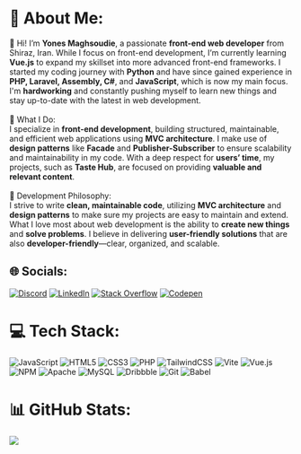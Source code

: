 # 💫 About Me:
👋 Hi! I’m **Yones Maghsoudie**, a passionate **front-end web developer** from Shiraz, Iran. While I focus on front-end development, I’m currently learning **Vue.js** to expand my skillset into more advanced front-end frameworks. I started my coding journey with **Python** and have since gained experience in **PHP, Laravel, Assembly, C#**, and **JavaScript**, which is now my main focus. I'm **hardworking** and constantly pushing myself to learn new things and stay up-to-date with the latest in web development.<br><br>🌟 What I Do:<br>I specialize in **front-end development**, building structured, maintainable, and efficient web applications using **MVC architecture**. I make use of **design patterns** like **Facade** and **Publisher-Subscriber** to ensure scalability and maintainability in my code. With a deep respect for **users’ time**, my projects, such as **Taste Hub**, are focused on providing **valuable and relevant content**.<br><br>🧠 Development Philosophy:<br>I strive to write **clean, maintainable code**, utilizing **MVC architecture** and **design patterns** to make sure my projects are easy to maintain and extend. What I love most about web development is the ability to **create new things** and **solve problems**. I believe in delivering **user-friendly solutions** that are also **developer-friendly**—clear, organized, and scalable.


## 🌐 Socials:
[![Discord](https://img.shields.io/badge/Discord-%237289DA.svg?logo=discord&logoColor=white)](https://discord.gg/https://discord.gg/N4B6ENWv) [![LinkedIn](https://img.shields.io/badge/LinkedIn-%230077B5.svg?logo=linkedin&logoColor=white)](https://linkedin.com/in/callme-decim-66ab04293) [![Stack Overflow](https://img.shields.io/badge/-Stackoverflow-FE7A16?logo=stack-overflow&logoColor=white)](https://stackoverflow.com/users/22796638/callmedecim) [![Codepen](https://img.shields.io/badge/Codepen-000000?style=for-the-badge&logo=codepen&logoColor=white)](https://codepen.io/@callmedeci) 

# 💻 Tech Stack:
![JavaScript](https://img.shields.io/badge/javascript-%23323330.svg?style=for-the-badge&logo=javascript&logoColor=%23F7DF1E) ![HTML5](https://img.shields.io/badge/html5-%23E34F26.svg?style=for-the-badge&logo=html5&logoColor=white) ![CSS3](https://img.shields.io/badge/css3-%231572B6.svg?style=for-the-badge&logo=css3&logoColor=white) ![PHP](https://img.shields.io/badge/php-%23777BB4.svg?style=for-the-badge&logo=php&logoColor=white) ![TailwindCSS](https://img.shields.io/badge/tailwindcss-%2338B2AC.svg?style=for-the-badge&logo=tailwind-css&logoColor=white) ![Vite](https://img.shields.io/badge/vite-%23646CFF.svg?style=for-the-badge&logo=vite&logoColor=white) ![Vue.js](https://img.shields.io/badge/vue.js-%2335495e.svg?style=for-the-badge&logo=vuedotjs&logoColor=%234FC08D) ![NPM](https://img.shields.io/badge/NPM-%23CB3837.svg?style=for-the-badge&logo=npm&logoColor=white) ![Apache](https://img.shields.io/badge/apache-%23D42029.svg?style=for-the-badge&logo=apache&logoColor=white) ![MySQL](https://img.shields.io/badge/mysql-4479A1.svg?style=for-the-badge&logo=mysql&logoColor=white) ![Dribbble](https://img.shields.io/badge/Dribbble-EA4C89?style=for-the-badge&logo=dribbble&logoColor=white) ![Git](https://img.shields.io/badge/git-%23F05033.svg?style=for-the-badge&logo=git&logoColor=white) ![Babel](https://img.shields.io/badge/Babel-F9DC3e?style=for-the-badge&logo=babel&logoColor=black)
# 📊 GitHub Stats:
![](https://github-readme-stats.vercel.app/api/top-langs/?username=callmedeci&theme=dark&hide_border=false&include_all_commits=true&count_private=true&layout=compact)
